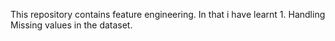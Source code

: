 This repository contains feature engineering. 
In that i have learnt 
    1. Handling Missing values in the dataset.